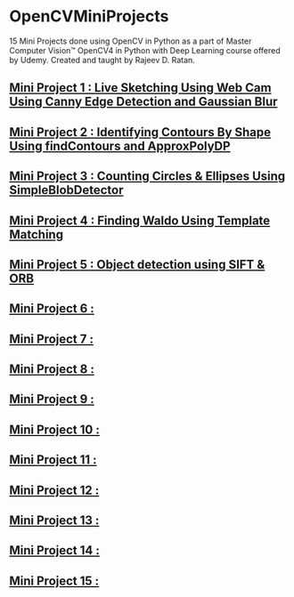 # OpenCVMiniProjects

15 Mini Projects done using OpenCV in Python as a part of Master Computer Vision™ OpenCV4 in Python with Deep Learning course offered by Udemy. Created and taught by Rajeev D. Ratan.

## [Mini Project 1 : Live Sketching Using Web Cam Using Canny Edge Detection and Gaussian Blur](https://github.com/MBadriNarayanan/OpenCVMiniProjects/blob/master/Live%20Sketching%20Using%20Web%20Cam.ipynb)

## [Mini Project 2 : Identifying Contours By Shape Using findContours and ApproxPolyDP](https://github.com/MBadriNarayanan/OpenCVMiniProjects/blob/master/Identifying%20Contours%20By%20Shape.ipynb)

## [Mini Project 3 : Counting Circles & Ellipses Using SimpleBlobDetector](https://github.com/MBadriNarayanan/OpenCVMiniProjects/blob/master/Counting%20Circles%20%26%20Ellipses.ipynb)

## [Mini Project 4 : Finding Waldo Using Template Matching](https://github.com/MBadriNarayanan/OpenCVMiniProjects/blob/master/Finding%20Waldo.ipynb)

## [Mini Project 5 : Object detection using SIFT & ORB](https://github.com/MBadriNarayanan/OpenCVMiniProjects/blob/master/Object%20Detection%20using%20SIFT%20%26%20ORB.ipynb)

## [Mini Project 6 : ]()

## [Mini Project 7 : ]()

## [Mini Project 8 : ]()

## [Mini Project 9 : ]()

## [Mini Project 10 : ]()

## [Mini Project 11 : ]()

## [Mini Project 12 : ]()

## [Mini Project 13 : ]()

## [Mini Project 14 : ]()

## [Mini Project 15 : ]()
